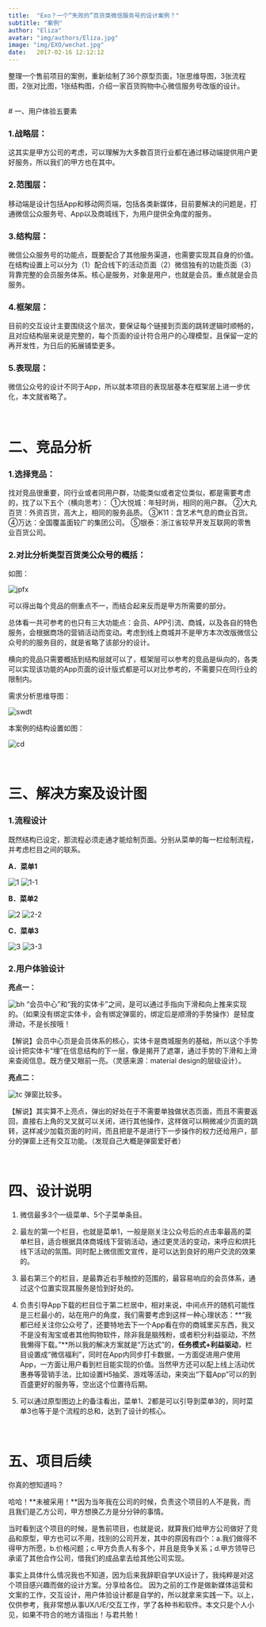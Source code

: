 ```yaml
---
title:  "Exo？一个“失败的”百货类微信服务号的设计案例？"
subtitle: "案例"
author: "Eliza"
avatar: "img/authors/Eliza.jpg"
image: "img/EXO/wechat.jpg"
date:   2017-02-16 12:12:12
---
```



整理一个售前项目的案例，重新绘制了36个原型页面，1张思维导图，3张流程图，2张对比图，1张结构图，介绍一家百货购物中心微信服务号改版的设计。


 <br>
# 一、用户体验五要素

### 1.战略层：
这其实是甲方公司的考虑，可以理解为大多数百货行业都在通过移动端提供用户更好服务，所以我们的甲方也在其中。

### 2.范围层：
移动端是设计包括App和移动网页端，包括各类新媒体，目前要解决的问题是，打通微信公众服务号、App以及商城线下，为用户提供全角度的服务。

### 3.结构层：
微信公众服务号的功能点，既要配合了其他服务渠道，也需要实现其自身的价值。在结构设置上可以分为（1）配合线下的活动页面（2）微信独有的功能页面（3）背靠完整的会员服务体系。核心是服务，对象是用户，也就是会员。重点就是会员服务。

### 4.框架层：
目前的交互设计主要围绕这个层次，要保证每个链接到页面的跳转逻辑时顺畅的，且对应结构层来说是完整的，每个页面的设计符合用户的心理模型，且保留一定的再开发性，为日后的拓展铺垫更多。

### 5.表现层：
微信公众号的设计不同于App，所以就本项目的表现层基本在框架层上进一步优化，本文就省略了。

 <br>

# 二、竞品分析

### 1.选择竞品：
找对竞品很重要，同行业或者同用户群，功能类似或者定位类似，都是需要考虑的，找了以下五个（横向思考）：
①大悦城：年轻时尚，相同的用户群。
②大丸百货：外资百货，高大上，相同的服务品质。
③K11：含艺术气息的商业百货。
④万达：全国覆盖面较广的集团公司。
⑤银泰：浙江省较早开发互联网的零售业百货公司。

### 2.对比分析类型百货类公众号的概括：

如图：

![jpfx](img/EXO/竞品分析副本.jpg)

可以得出每个竞品的侧重点不一，而结合起来反而是甲方所需要的部分。

总体看一共可参考的也只有三大功能点：会员、APP引流、商城，以及各自的特色服务，会根据商场的营销活动而变动。考虑到线上商城并不是甲方本次改版微信公众号的的服务目的，就是省略了该部分的设计。

横向的竞品只需要概括到结构层就可以了，框架层可以参考的竞品是纵向的，各类可以实现该功能的App页面的设计版式都是可以对比参考的，不需要只在同行业的限制内。

需求分析思维导图：

![swdt](img/EXO/百盛公众服务号.jpg)

本案例的结构设置如图：

![cd](img/EXO/百盛菜单页.png)

 <br>

# 三、解决方案及设计图

### 1.流程设计
既然结构已设定，那流程必须走通才能绘制页面。分别从菜单的每一栏绘制流程，并考虑栏目之间的联系。

**A．菜单1**

![1](img/EXO/菜单1.jpg)
![1-1](img/EXO/菜单1原型设计.png)

**B．菜单2**

![2](img/EXO/菜单2.jpg)
![2-2](img/EXO/菜单2原型设计.png)


**C．菜单3**

![3](img/EXO/菜单3.jpg)
![3-3](img/EXO/菜单3原型设计.png)


### 2.用户体验设计

**亮点一：**

![bh](img/EXO/手势变化.png)
“会员中心”和“我的实体卡”之间，是可以通过手指向下滑和向上推来实现的。（如果没有绑定实体卡，会有绑定弹窗的，绑定后是顺滑的手势操作）是轻度滑动，不是长按哦！

【解说】会员中心页是会员体系的核心，实体卡是商城服务的基础，所以这个手势设计把实体卡“埋”在信息结构的下一层，像是揭开了遮罩，通过手势的下滑和上滑来查阅信息。既方便又眼前一亮。（灵感来源：material design的层级设计）。

**亮点二：**

![tc](img/EXO/弹窗.png)
弹窗比较多。

【解说】其实算不上亮点，弹出的好处在于不需要单独做状态页面，而且不需要返回，直接右上角的叉叉就可以关闭，进行其他操作，这样做可以稍微减少页面的跳转，这样减少加载页面的时间，而且把是不是进行下一步操作的权力还给用户，部分的弹窗上还有交互功能。（发现自己大概是弹窗爱好者）

 <br>

# 四、设计说明

1.  微信最多3个一级菜单、5个子菜单条目。

2.  最左的第一个栏目，也就是菜单1，一般是刚关注公众号后的点击率最高的菜单栏目，适合根据具体商城线下营销活动，通过更灵活的变动，来呼应和烘托线下活动的氛围。同时配上微信图文宣传，是可以达到良好的用户交流的效果的。

3.  最右第三个的栏目，是最靠近右手触控的范围的，最容易响应的会员体系，通过这个位置实现其服务是恰到好处的。

4.  负责引导App下载的栏目位于第二栏居中，相对来说，中间点开的随机可能性是三栏最小的，站在用户的角度，我们需要考虑到这样一种心理状态：**“我都已经关注你公众号了，还要特地去下一个App看在你的商城里买东西，我又不是没有淘宝或者其他购物软件，除非我是脑残粉，或者积分利益驱动，不然我懒得下载。”**所以我的解决方案就是“万达式”的，**任务模式+利益驱动**，栏目设置成“微信福利”，同时在App内同步打卡数据，一方面促进用户使用App，一方面让用户看到栏目能实现的价值。当然甲方还可以配上线上活动优惠券等营销手法，比如设置H5抽奖、游戏等活动，来突出“下载App”可以的到百盛更好的服务等，空出这个位置待后期。

5.  可以通过原型图边上的备注看出，菜单1、2都是可以引导到菜单3的，同时菜单3也等于是个流程的总和，达到了设计的核心。

    <br>

# 五、项目后续

你真的想知道吗？

哈哈！**未被采用！**因为当年我在公司的时候，负责这个项目的人不是我，而且我们是乙方公司，甲方想换乙方是分分钟的事情。

当时看到这个项目的时候，是售前项目，也就是说，就算我们给甲方公司做好了竞品和原型，甲方也可以不用，找别的公司开发，其中的原因有四个：a.我们做得不得甲方所愿，b.价格问题；c.甲方负责人有多个，并且是竞争关系；d.甲方领导已承诺了其他合作公司，借我们的成品拿去给其他公司实现。

事实上具体什么情况我也不知道，因为后来我辞职自学UX设计了，我纯粹是对这个项目感兴趣而做的设计方案。分享给各位。 因为之前的工作是做新媒体运营和文案的工作，交互设计，用户体验设计都是自学的，所以就拿来实践一下。以上，仅供参考，我非常想从事UX/UE/交互工作，学了各种书和软件。本文只是个人小见，如果不符合的地方请指出！与君共勉！
